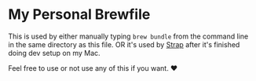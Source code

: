 # My Personal Brewfile

This is used by either manually typing `brew bundle` from the command line in the same directory as this file. OR it's used by [Strap](https://github.com/mikemcquaid/strap/) after it's finished doing dev setup on my Mac. 

Feel free to use or not use any of this if you want. ❤️
